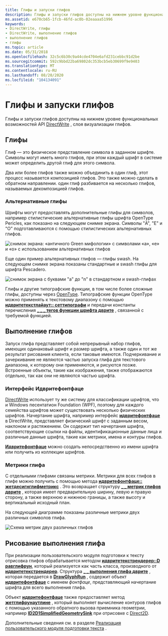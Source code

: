 ```yaml
---
title: Глифы и запуски глифов
description: Глифы и запуски глифов доступны на нижнем уровне функциональных возможностей API DirectWrite, слоя визуализации глифов.
ms.assetid: e670cb65-1fcb-46fd-ac0b-02eaaaa51996
keywords:
- DirectWrite, глифы
- DirectWrite, выполнение глифов
- выполнение глифов
- глифы
ms.topic: article
ms.date: 05/31/2018
ms.openlocfilehash: 32c5c6b30c9a44cde4704e6afd231cebbc91d2be
ms.sourcegitcommit: 592c9bbd22ba69802dc353bcb5eb30699f9e9403
ms.translationtype: MT
ms.contentlocale: ru-RU
ms.lasthandoff: 08/20/2020
ms.locfileid: "104134091"
---
```

# <a name="glyphs-and-glyph-runs"></a>Глифы и запуски глифов

Глифы и запуски глифов доступны на нижнем уровне функциональных возможностей API [DirectWrite](direct-write-portal.md) , слоя визуализации глифов.

## <a name="glyphs"></a>Глифы

Глиф — это физическое представление символа в заданном шрифте. Символы могут иметь много глифов, при этом каждый шрифт в системе может определить другой глиф для этого символа.

Два или более глифов также можно объединить в один глиф, этот процесс называется композицией глифов. Это также можно сделать в обратном направлении. один глиф разбивается на несколько глифов, называемых декомпозицией глифов.

### <a name="alternate-glyphs"></a>Альтернативные глифы

Шрифты могут предоставлять дополнительные глифы для символов, например стилистические альтернативные глифы шрифта OpenType Pericles, как показано на следующем снимке экрана. Символы "A", "E" и "O" подготавливаются с помощью стилистических альтернативных глифов.

![снимок экрана: «античного Green мифологии» с символами «a», «e» и «o» с использованием альтернативных глифов](images/opentypealternateglyphs.png)

Еще один пример альтернативных глифов — глифы swash. На следующем снимке экрана показаны стандартные и swash глифы для шрифта Pescadero.

![снимок экрана с буквами "a" до "n" в стандартном и swash-глифах](images/opentypeswashstandard.png)

Глифы и другие типографские функции, в том числе более сложные глифы, доступны через [OpenType](../intl/opentype-font-format.md). Типографские функции OpenType можно применять к текстовому диапазону с помощью [**идвритетекстлайаут:: сеттипографи**](/windows/win32/api/dwrite/nf-dwrite-idwritetextlayout-settypography) и передачи константы перечисления [**\_ \_ \_ тегов функции шрифта дврите**](/windows/win32/api/dwrite/ne-dwrite-dwrite_font_feature_tag) , связанной с требуемой функцией.

## <a name="glyph-runs"></a>Выполнение глифов

Запуск глифа представляет собой непрерывный набор глифов, имеющих одинаковый шрифт и размер шрифта, а также один и тот же результат рисования клиента, если таковые имеются. Подчеркивание и зачеркивание не являются частью запуска глифа для текстового диапазона, к которому они применяются, и рисуются позже. Встроенные объекты, такие как изображения, также отображаются отдельно, так как они не являются частью шрифта.

### <a name="the-idwritefontface-interface"></a>Интерфейс Идвритефонтфаце

[DirectWrite](direct-write-portal.md) использует ту же систему для классификации шрифтов, что и Windows песентатион Foundation (WPF), поэтому для каждого семейства шрифтов может существовать несколько физических шрифтов. Начертание шрифта, например интерфейс [**идвритефонтфаце**](/windows/win32/api/dwrite/nn-dwrite-idwritefontface) в DirectWrite, представляет физический шрифт с заданным весом, наклоном и растяжением. Он содержит тип начертания шрифта, соответствующие ссылки на файлы, идентификационные данные лица и различные данные шрифта, такие как метрики, имена и контуры глифов.

[**Идвритефонтфаце**](/windows/win32/api/dwrite/nn-dwrite-idwritefontface) можно создать непосредственно из имени шрифта или получить из коллекции шрифтов.

### <a name="glyph-metrics"></a>Метрики глифа

С отдельными глифами связаны метрики. Метрики для всех глифов в глифе можно получить с помощью метода [**идвритефонтфаце:: жетдесигнглифметрикс**](/windows/win32/api/dwrite/nf-dwrite-idwritefontface-getdesignglyphmetrics) . Это возвращает структуру [**\_ \_ метрик глифов дврите**](/windows/win32/api/dwrite/ns-dwrite-dwrite_glyph_metrics) , которая имеет предварительную ширину, левую и правую сторону, а также верхнюю и нижнюю границы, а также высоту и вертикальный исходный план.

На следующей диаграмме показаны различные метрики двух различных символов глифа.

![Схема метрик двух различных глифов](images/twoglyphs.png)

## <a name="drawing-a-glyph-run"></a>Рисование выполнения глифа

При реализации пользовательского модуля подготовки к тексту отрисовка глифов обрабатывается методом [**идвритетекстрендерер::D равглифрун**](/windows/win32/api/dwrite/nf-dwrite-idwritetextrenderer-drawglyphrun), который реализуется как часть класса, производного от [**идвритетекстрендерер**](/windows/win32/api/dwrite/nn-dwrite-idwritetextrenderer). Структура [**\_ \_ выполнения глифа дврите**](/windows/win32/api/dwrite/ns-dwrite-dwrite_glyph_run) , которая передается в [**DrawGlyphRun**](/windows/win32/api/dwrite/nf-dwrite-idwritebitmaprendertarget-drawglyphrun) , содержит объект [**идвритефонтфаце**](/windows/win32/api/dwrite/nn-dwrite-idwritefontface) с именем *фонтфаце*, представляющий начертание шрифта для всего выполнения глифа.

Объект [**идвритефонтфаце**](/windows/win32/api/dwrite/nn-dwrite-idwritefontface) также предоставляет метод [**жетглифрунаутлине**](/windows/win32/api/dwrite/nf-dwrite-idwritefontface-getglyphrunoutline) , который выполняет вычисление контуров глифов с помощью указанного обратного вызова приемника геометрии, например [**ID2D1SimplifiedGeometrySink**](/windows/win32/api/d2d1/nn-d2d1-id2d1simplifiedgeometrysink) при отрисовке с [Direct2D](../direct2d/direct2d-portal.md).

Дополнительные сведения см. в разделе [Реализация пользовательского модуля подготовки текста](how-to-implement-a-custom-text-renderer.md) .

 

 